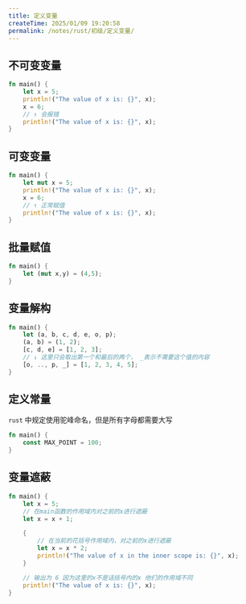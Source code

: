 ```yaml
---
title: 定义变量
createTime: 2025/01/09 19:20:58
permalink: /notes/rust/初级/定义变量/
---
```


## 不可变变量

```rust
fn main() {
    let x = 5;
    println!("The value of x is: {}", x);
    x = 6;
    // ↑ 会报错
    println!("The value of x is: {}", x);
}
```

## 可变变量

```rust
fn main() {
    let mut x = 5;
    println!("The value of x is: {}", x);
    x = 6;
    // ↑ 正常赋值
    println!("The value of x is: {}", x);
}
```

## 批量赋值

```rust
fn main() {
    let (mut x,y) = (4,5);
}
```

## 变量解构

```rust
fn main() {
    let (a, b, c, d, e, o, p);
    (a, b) = (1, 2);
    [c, d, e] = [1, 2, 3];
    // ↓ 这里只会取出第一个和最后的两个， _表示不需要这个值的内容
    [o, .., p, _] = [1, 2, 3, 4, 5];
}

```

## 定义常量

`rust` 中规定使用驼峰命名，但是所有字母都需要大写

```rust
fn main() {
    const MAX_POINT = 100;
}
```

## 变量遮蔽

```rust
fn main() {
    let x = 5;
    // 在main函数的作用域内对之前的x进行遮蔽
    let x = x + 1;

    {
        // 在当前的花括号作用域内，对之前的x进行遮蔽
        let x = x * 2;
        println!("The value of x in the inner scope is: {}", x);
    }

    // 输出为 6 因为这里的x不是话括号内的x 他们的作用域不同
    println!("The value of x is: {}", x);
}
```
